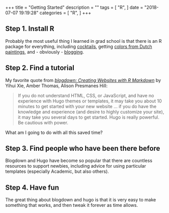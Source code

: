 +++
title = "Getting Started"
description = ""
tags = [
    "R",
]
date = "2018-07-07 19:19:28"
categories = [
    "R",
]
+++


## Step 1. Install R

Probably the most useful thing I learned in grad school is that there is an R package for everything, including [cocktails](https://github.com/shabbychef/cocktailApp), getting [colors from Dutch paintings](https://github.com/vankesteren/rijkspalette), and - obviously - [blogging](https://github.com/rstudio/blogdown).


## Step 2. Find a tutorial

My favorite quote from [*blogdown: Creating Websites with R Markdown*](https://bookdown.org/yihui/blogdown/) by Yihui Xie, Amber Thomas, Alison Presmanes Hill:

> If you do not understand HTML, CSS, or JavaScript, and have no experience with Hugo themes or templates, it may take you about 10 minutes to get started with your new website ... if you do have the knowledge and experience (and desire to highly customize your site), it may take you several days to get started. Hugo is really powerful. Be cautious with power.

What am I going to do with all this saved time?

## Step 3. Find people who have been there before

Blogdown and Hugo have become so popular that there are countless resources to support newbies, including advice for using particular templates (especially Academic, but also others).

## Step 4. Have fun

The great thing about blogdown and hugo is that it is very easy to make something that works, and then tweak it forever as time allows.